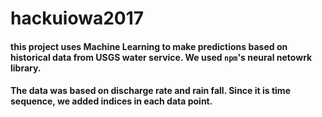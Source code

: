 # hackuiowa2017

#### this project uses Machine Learning to make predictions based on historical data from USGS water service. We used ```npm```'s neural netowrk library.

#### The data was based on discharge rate and rain fall. Since it is time sequence, we added indices in each data point.
